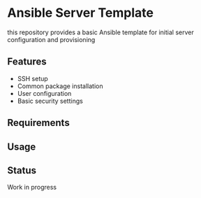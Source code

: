 # Ansible Server Template

this repository provides a basic Ansible template for initial server configuration and provisioning

## Features

- SSH setup
- Common package installation
- User configuration
- Basic security settings

## Requirements

## Usage

## Status

Work in progress

